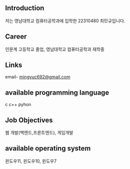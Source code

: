 
## Introduction
저는 영남대학교 컴퓨터공학과에 입학한 22310480 최민규입니다.

## Career
인문계 고등학교 졸업, 영남대학교 컴퓨터공학과 재학중

## Links
email- mingyuc692@gmail.com

## **available programming language**
c
c++
pyhon

## Job Objectives
웹 개발(백엔드,프론트엔드), 게임개발

## available operating system
윈도우11, 윈도우10, 윈도우7


